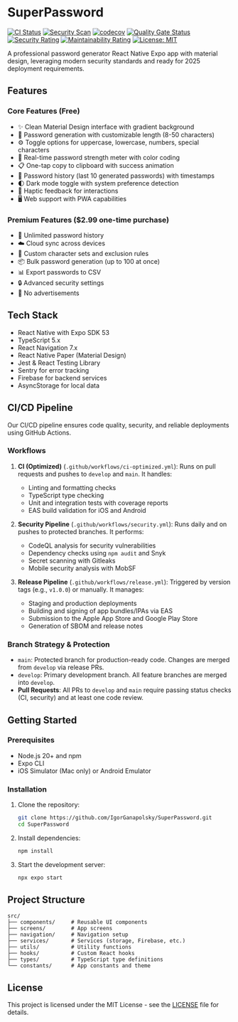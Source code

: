 # SuperPassword

[![CI Status](https://github.com/IgorGanapolsky/SuperPassword/workflows/CI%20(Optimized)/badge.svg?branch=develop)](https://github.com/IgorGanapolsky/SuperPassword/actions/workflows/ci-optimized.yml)
[![Security Scan](https://github.com/IgorGanapolsky/SuperPassword/workflows/Security%20Pipeline/badge.svg?branch=develop)](https://github.com/IgorGanapolsky/SuperPassword/actions/workflows/security.yml)
[![codecov](https://codecov.io/gh/IgorGanapolsky/SuperPassword/branch/main/graph/badge.svg)](https://codecov.io/gh/IgorGanapolsky/SuperPassword)
[![Quality Gate Status](https://sonarcloud.io/api/project_badges/measure?project=IgorGanapolsky_SuperPassword&metric=alert_status)](https://sonarcloud.io/summary/new_code?id=IgorGanapolsky_SuperPassword)
[![Security Rating](https://sonarcloud.io/api/project_badges/measure?project=IgorGanapolsky_SuperPassword&metric=security_rating)](https://sonarcloud.io/summary/new_code?id=IgorGanapolsky_SuperPassword)
[![Maintainability Rating](https://sonarcloud.io/api/project_badges/measure?project=IgorGanapolsky_SuperPassword&metric=sqale_rating)](https://sonarcloud.io/summary/new_code?id=IgorGanapolsky_SuperPassword)
[![License: MIT](https://img.shields.io/badge/License-MIT-yellow.svg)](https://opensource.org/licenses/MIT)

A professional password generator React Native Expo app with material design, leveraging modern security standards and ready for 2025 deployment requirements.

## Features

### Core Features (Free)

- ✨ Clean Material Design interface with gradient background
- 🔐 Password generation with customizable length (8-50 characters)
- ⚙️ Toggle options for uppercase, lowercase, numbers, special characters
- 💪 Real-time password strength meter with color coding
- 📋 One-tap copy to clipboard with success animation
- 📜 Password history (last 10 generated passwords) with timestamps
- 🌓 Dark mode toggle with system preference detection
- 📳 Haptic feedback for interactions
- 🖥️ Web support with PWA capabilities

### Premium Features ($2.99 one-time purchase)

- 📜 Unlimited password history
- ☁️ Cloud sync across devices
- 🎯 Custom character sets and exclusion rules
- 📦 Bulk password generation (up to 100 at once)
- 📊 Export passwords to CSV
- 🔒 Advanced security settings
- 🚫 No advertisements

## Tech Stack

- React Native with Expo SDK 53
- TypeScript 5.x
- React Navigation 7.x
- React Native Paper (Material Design)
- Jest & React Testing Library
- Sentry for error tracking
- Firebase for backend services
- AsyncStorage for local data

## CI/CD Pipeline

Our CI/CD pipeline ensures code quality, security, and reliable deployments using GitHub Actions.

### Workflows

1.  **CI (Optimized)** (`.github/workflows/ci-optimized.yml`): Runs on pull requests and pushes to `develop` and `main`. It handles:
    -   Linting and formatting checks
    -   TypeScript type checking
    -   Unit and integration tests with coverage reports
    -   EAS build validation for iOS and Android

2.  **Security Pipeline** (`.github/workflows/security.yml`): Runs daily and on pushes to protected branches. It performs:
    -   CodeQL analysis for security vulnerabilities
    -   Dependency checks using `npm audit` and Snyk
    -   Secret scanning with Gitleaks
    -   Mobile security analysis with MobSF

3.  **Release Pipeline** (`.github/workflows/release.yml`): Triggered by version tags (e.g., `v1.0.0`) or manually. It manages:
    -   Staging and production deployments
    -   Building and signing of app bundles/IPAs via EAS
    -   Submission to the Apple App Store and Google Play Store
    -   Generation of SBOM and release notes

### Branch Strategy & Protection

-   `main`: Protected branch for production-ready code. Changes are merged from `develop` via release PRs.
-   `develop`: Primary development branch. All feature branches are merged into `develop`.
-   **Pull Requests**: All PRs to `develop` and `main` require passing status checks (CI, security) and at least one code review.

## Getting Started

### Prerequisites

-   Node.js 20+ and npm
-   Expo CLI
-   iOS Simulator (Mac only) or Android Emulator

### Installation

1.  Clone the repository:
    ```bash
    git clone https://github.com/IgorGanapolsky/SuperPassword.git
    cd SuperPassword
    ```

2.  Install dependencies:
    ```bash
    npm install
    ```

3.  Start the development server:
    ```bash
    npx expo start
    ```

## Project Structure

```
src/
├── components/     # Reusable UI components
├── screens/        # App screens
├── navigation/     # Navigation setup
├── services/       # Services (storage, Firebase, etc.)
├── utils/          # Utility functions
├── hooks/          # Custom React hooks
├── types/          # TypeScript type definitions
└── constants/      # App constants and theme
```

## License

This project is licensed under the MIT License - see the [LICENSE](LICENSE) file for details.
